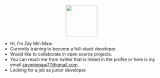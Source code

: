 <div id="header" align="center">
  <img src="hhttps://media.giphy.com/media/VTtANKl0beDFQRLDTh/giphy.gif" width="100"/>
</div>


- Hi, I’m Zay Min Maw.
- Currently training to become a full-stack developer.
- Would like to collaborate in open source projects.
- You can reach me from twitter that is linked in the profile or here is my email zayminmaw77@gmail.com.
- Looking for a job as junior developer.

<!---
zay467/zay467 is a ✨ special ✨ repository because its `README.md` (this file) appears on your GitHub profile.
You can click the Preview link to take a look at your changes.
--->

